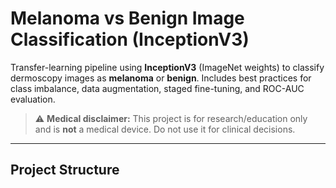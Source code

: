 # Melanoma vs Benign Image Classification (InceptionV3)

Transfer-learning pipeline using **InceptionV3** (ImageNet weights) to classify dermoscopy images as **melanoma** or **benign**. Includes best practices for class imbalance, data augmentation, staged fine-tuning, and ROC-AUC evaluation.

> ⚠️ **Medical disclaimer:** This project is for research/education only and is **not** a medical device. Do not use it for clinical decisions.

---

## Project Structure

